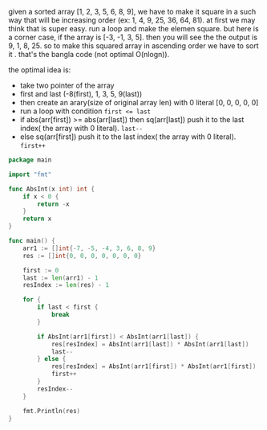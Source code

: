 given a sorted array [1, 2, 3, 5, 6, 8, 9], we have to make it square in a such way that will be increasing order (ex: 1, 4, 9, 25, 36, 64, 81). at first we may think that is super easy. run a loop and make the elemen square. but here is a corner case, if the array is [-3, -1, 3, 5].
then you will see the the output is 9, 1, 8, 25. so to make this squared array in ascending order we have to sort it . that's the bangla code (not optimal O(nlogn)).

the optimal idea is:
- take two pointer of the array
- first and last (-8(first), 1, 3, 5, 9(last))
- then create an arary(size of original array len) with 0 literal  [0, 0, 0, 0, 0]
- run a loop with condition `first <= last`
- if abs(arr[first]) >= abs(arr[last]) then sq(arr[last]) push it to the last index( the array with 0 literal). `last--`
- else sq(arr[first]) push it to the last index( the array with 0 literal). `first++`


```go
package main

import "fmt"

func AbsInt(x int) int {
	if x < 0 {
		return -x
	}
	return x
}

func main() {
	arr1 := []int{-7, -5, -4, 3, 6, 8, 9}
	res := []int{0, 0, 0, 0, 0, 0, 0}

	first := 0
	last := len(arr1) - 1
	resIndex := len(res) - 1

	for {
		if last < first {
			break
		}

		if AbsInt(arr1[first]) < AbsInt(arr1[last]) {
			res[resIndex] = AbsInt(arr1[last]) * AbsInt(arr1[last])
			last--
		} else {
			res[resIndex] = AbsInt(arr1[first]) * AbsInt(arr1[first])
			first++
		}
		resIndex--
	}

	fmt.Println(res)
}

```